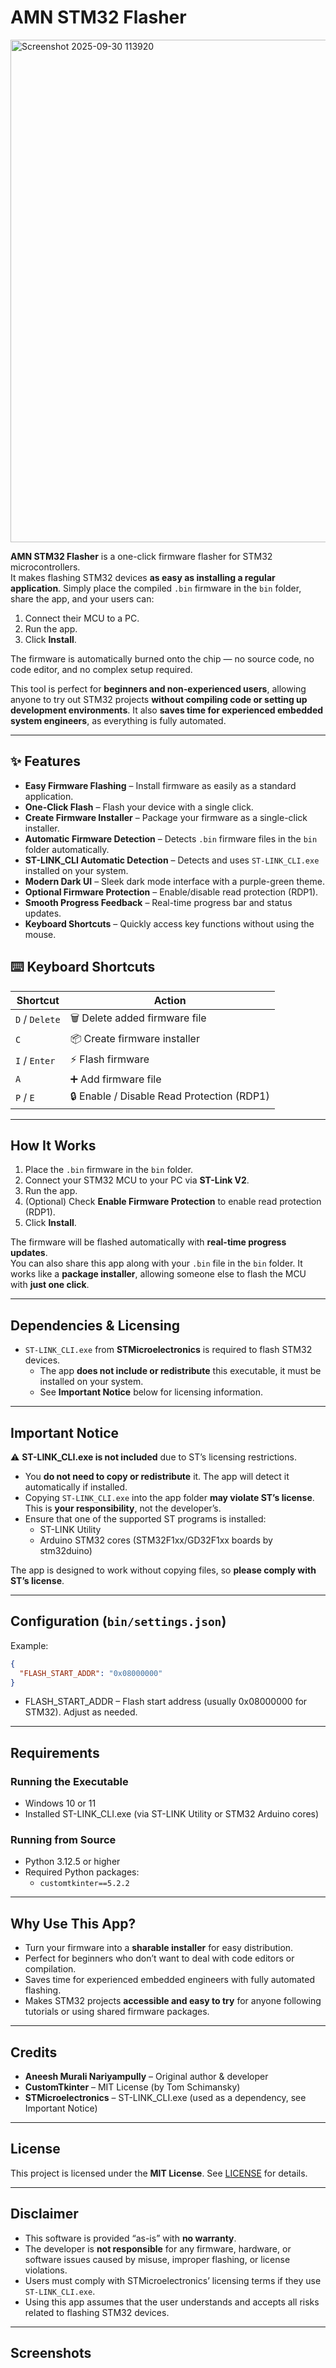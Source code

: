 # AMN STM32 Flasher
<img width="1430" height="804" alt="Screenshot 2025-09-30 113920" src="https://github.com/user-attachments/assets/d3842c1b-5507-42d2-adef-f06dcb1d752e" />


**AMN STM32 Flasher** is a one-click firmware flasher for STM32 microcontrollers.  
It makes flashing STM32 devices **as easy as installing a regular application**. Simply place the compiled `.bin` firmware in the `bin` folder, share the app, and your users can:

1. Connect their MCU to a PC.  
2. Run the app.  
3. Click **Install**.  

The firmware is automatically burned onto the chip — no source code, no code editor, and no complex setup required.  

This tool is perfect for **beginners and non-experienced users**, allowing anyone to try out STM32 projects **without compiling code or setting up development environments**. It also **saves time for experienced embedded system engineers**, as everything is fully automated.

---

## ✨ Features
- **Easy Firmware Flashing** – Install firmware as easily as a standard application.  
- **One-Click Flash** – Flash your device with a single click.  
- **Create Firmware Installer** – Package your firmware as a single-click installer.  
- **Automatic Firmware Detection** – Detects `.bin` firmware files in the `bin` folder automatically.  
- **ST-LINK_CLI Automatic Detection** – Detects and uses `ST-LINK_CLI.exe` installed on your system.  
- **Modern Dark UI** – Sleek dark mode interface with a purple-green theme.  
- **Optional Firmware Protection** – Enable/disable read protection (RDP1).  
- **Smooth Progress Feedback** – Real-time progress bar and status updates.  
- **Keyboard Shortcuts** – Quickly access key functions without using the mouse.  

## ⌨️ Keyboard Shortcuts

| Shortcut       | Action                                   |
|----------------|------------------------------------------|
| `D` / `Delete` | 🗑️ Delete added firmware file            |
| `C`            | 📦 Create firmware installer             |
| `I` / `Enter`  | ⚡ Flash firmware                        |
| `A`            | ➕ Add firmware file                     |
| `P` / `E`      | 🔒 Enable / Disable Read Protection (RDP1) |


---

## How It Works

1. Place the `.bin` firmware in the `bin` folder.  
2. Connect your STM32 MCU to your PC via **ST-Link V2**.
3. Run the app.
4. (Optional) Check **Enable Firmware Protection** to enable read protection (RDP1).  
5. Click **Install**.  

The firmware will be flashed automatically with **real-time progress updates**.  
You can also share this app along with your `.bin` file in the `bin` folder. It works like a **package installer**, allowing someone else to flash the MCU with **just one click**.

---


## Dependencies & Licensing

- `ST-LINK_CLI.exe` from **STMicroelectronics** is required to flash STM32 devices.  
  - The app **does not include or redistribute** this executable, it must be installed on your system.  
  - See **Important Notice** below for licensing information.

---

## Important Notice

⚠️ **ST-LINK_CLI.exe is not included** due to ST’s licensing restrictions.  

- You **do not need to copy or redistribute** it. The app will detect it automatically if installed.  
- Copying `ST-LINK_CLI.exe` into the app folder **may violate ST’s license**. This is **your responsibility**, not the developer’s.  
- Ensure that one of the supported ST programs is installed:  
  - ST-LINK Utility  
  - Arduino STM32 cores (STM32F1xx/GD32F1xx boards by stm32duino)  

The app is designed to work without copying files, so **please comply with ST’s license**.

---

## Configuration (`bin/settings.json`)

Example:

```json
{
  "FLASH_START_ADDR": "0x08000000"
}
```
- FLASH_START_ADDR – Flash start address (usually 0x08000000 for STM32). Adjust as needed.

---


## Requirements

### Running the Executable

- Windows 10 or 11  
- Installed ST-LINK_CLI.exe (via ST-LINK Utility or STM32 Arduino cores)

### Running from Source

- Python 3.12.5 or higher  
- Required Python packages:  
  - `customtkinter==5.2.2` 


---

## Why Use This App?

- Turn your firmware into a **sharable installer** for easy distribution.  
- Perfect for beginners who don’t want to deal with code editors or compilation.  
- Saves time for experienced embedded engineers with fully automated flashing.  
- Makes STM32 projects **accessible and easy to try** for anyone following tutorials or using shared firmware packages.
  
---

## Credits

- **Aneesh Murali Nariyampully** – Original author & developer  
- **CustomTkinter** – MIT License (by Tom Schimansky)  
- **STMicroelectronics** – ST-LINK_CLI.exe (used as a dependency, see Important Notice)
---

## License

This project is licensed under the **MIT License**. See [LICENSE](LICENSE) for details.  

---

## Disclaimer

- This software is provided “as-is” with **no warranty**.  
- The developer is **not responsible** for any firmware, hardware, or software issues caused by misuse, improper flashing, or license violations.  
- Users must comply with STMicroelectronics’ licensing terms if they use `ST-LINK_CLI.exe`.  
- Using this app assumes that the user understands and accepts all risks related to flashing STM32 devices.

---

## Screenshots


  

